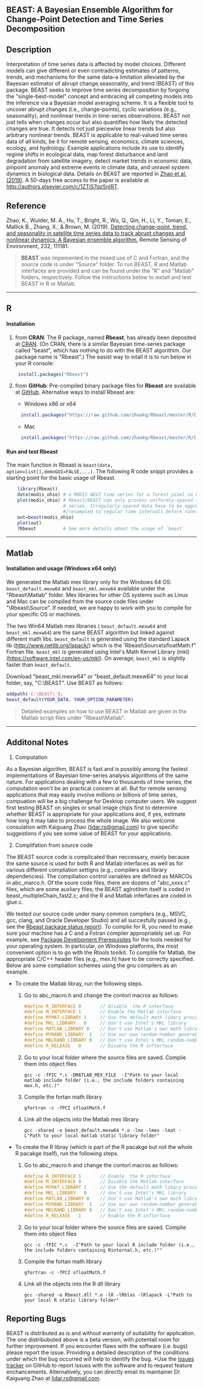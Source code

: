 ## BEAST:  A Bayesian Ensemble Algorithm for Change-Point Detection and Time Series Decomposition
## Description
Interpretation of time series data is affected by model choices. Different models can give different or even contradicting estimates of patterns, trends, and mechanisms for the same data–a limitation alleviated by the Bayesian estimator of abrupt change,seasonality, and trend (BEAST) of this package. BEAST seeks to improve time series decomposition by forgoing the "single-best-model" concept and embracing all competing models into the inference via a Bayesian model averaging scheme. It is a flexible tool to uncover abrupt changes (i.e., change-points), cyclic variations (e.g., seasonality), and nonlinear trends in time-series observations. BEAST not just tells when changes occur but also quantifies how likely the detected changes are true. It detects not just piecewise linear trends but also arbitrary nonlinear trends. BEAST is applicable to real-valued time series data of all kinds, be it for remote sensing, economics, climate sciences, ecology, and hydrology. Example applications include its use to identify regime shifts in ecological data, map forest disturbance and land degradation from satellite imagery, detect market trends in economic data, pinpoint anomaly and extreme events in climate data, and unravel system dynamics in biological data. Details on BEAST are reported in [Zhao et al. (2019)](http://authors.elsevier.com/c/1ZTiS7qzSnIRT). A 50-days free access to the paper is available at http://authors.elsevier.com/c/1ZTiS7qzSnIRT.

## Reference
Zhao, K., Wulder, M. A., Hu, T., Bright, R., Wu, Q., Qin, H., Li, Y., Toman, E., Mallick B., Zhang, X., & Brown, M. (2019). [Detecting change-point, trend, and seasonality in satellite time series data to track abrupt changes and nonlinear dynamics: A Bayesian ensemble algorithm.](http://authors.elsevier.com/c/1ZTiS7qzSnIRT) Remote Sensing of Environment, 232, 111181. 


>**BEAST** was impemented in the mixed use of C and Fortran, and the source code is under "Source" folder. To run BEAST, R and Matlab interfaces are provided and can be found under the "R" and "Matlab" folders, respectively. Follow the instructions below to install and test BEAST in R or Matlab.

---- 
## R
#### Installation

   1. from **CRAN**: The R package, named **Rbeast**, has already been deposited at [CRAN](https://CRAN.R-project.org/package=Rbeast). (On CRAN, there is a similar Bayesian time-series package called "beast", which has nothing to do with the BEAST algorithim. Our package name is "Rbeast".) The easist way to intall it is to run below in your R console:

      ```R
       install.packages("Rbeast")
      ```

   2. from **GitHub**: Pre-compiled binary package files for **Rbeast** are available at [GitHub](https://github.com/zhaokg/Rbeast). Alternative ways to install Rbeast are:

      * Windows x86 or x64

      ```R
		install.packages("https://raw.github.com/zhaokg/Rbeast/master/R/CompiledPackage/Windows/Rbeast_0.2.1.zip" ,repos=NULL)
      ```

      * Mac
      ```R
		install.packages("https://raw.github.com/zhaokg/Rbeast/master/R/CompiledPackage/Mac/Rbeast_0.2.1.tgz" ,repos=NULL)
      ```

#### Run and test Rbeast

The main function in Rbeast is `beast(data, option=list(),demoGUI=FALSE,...)`. The following R code snippt provides a starting point for the basic usage of Rbeast.

  ```R
      library(Rbeast)
      data(modis_ohio) # a MODIS NDVI time series for a forest pixel in Ohio
      plot(modis_ohio) # Rbeast/BEAST can only process uniformly-spaced time 
                       # series. Irregularly-spaced data have to be aggregated
                       #/resampled to regular time intervals before running beast
      out=beast(modis_ohio)
      plot(out)
      ?Rbeast          # See more details about the usage of `beast`                 
 ```
---- 
## Matlab

#### Installation and usage (Windows x64 only)

We generated the Matlab mex library only for the Windows 64 OS:  `beast_default.mexw64` and `beast_mkl.mexw64` available under the "Rbeast\Matlab" folder. Mex libraries for other OS systems such as Linux and Mac can be compiled from the source code files under "\Rbeast\Source". If needed, we are happy to work with you to compile for your specific OS or machines.

The two Win64 Matlab mex libraries ( `beast_default.mexw64` and `beast_mkl.mexw64`) are the same BEAST algorithm but linked against different math libs. `beast_default` is generated using the standard Lapack lib (http://www.netlib.org/lapack/) which is the 'Rbeast\Source\sfloatMath.f" Fortran file.  `beast_mkl` is generated using Intel's Math Kernel Library (mkl) (https://software.intel.com/en-us/mkl). On average, `beast_mkl` is slightly faster than `beast_default`.

Download "beast_mkl.mexw64" or "beast_default.mexw64" to your local folder, say, "C:\BEAST\".  Use BEAST as follows:

  ```Matlab
  addpath('C:\BEAST\');
  beast_default(YOUR_DATA, YOUR_OPTION_PARAMETER)
  ```

> Detailed examples on how to use BEAST in Matlab are given in the Matlab script files under "Rbeast\Matlab".

---- 
## Additonal Notes

1. Computation

As a Bayesian algorithm, BEAST is fast and is possibly among the fastest implementations of Bayesian time-series analysis algorithms of the same nature. For applications dealing with a few to thousands of time series, the computation won't be an practical concern at all. But for remote sensing applications that may easily involve millions or billions of time series, compuation will be a big challenge for Desktop computer users. We suggest first testing BEAST on singles or small image chips first to determine whether BEAST is appropriate for your applications and, if yes, estimate how long it may take to process the whole image. We also welcome consulation with Kaiguang Zhao (lidar.rs@gmail.com) to give specific suggestions if you see some value of BEAST for your applications.

2. Complifation from source code

The BEAST source code is complicated than neccessary, mainly because the same source is used for both R and Matlab interfaces as well as for various different compliation settigns (e.g., compilers and library dependencies). The compiliation control variables are defined as MARCOs in abc_marco.h. Of the soure code files, there are dozens of "abc_xxxx.c" files, which are some auxliary files; the BEAST aglrotihim itself is coded in beast_multipleChain_fast2.c; and the R and Matlab inferfaces are coded in glue.c.


We tested our source code under many common compliers (e.g., MSVC, gcc, clang, and Oracle Developer Studio) and all succesfully passed (e.g., see the [Rbeast package status report](https://cran.r-project.org/web/checks/check_results_Rbeast.html)). To complie for R, you need to make sure your machine has a C and a Fotran compiler appropriately set up. For example, see [Package Development Prerequisites](http://www.rstudio.com/ide/docs/packages/prerequisites) for the tools needed for your operating system. In particular, on Windows platforms, the most convenient option is to go with the Rtools toolkit. To complile for Matlab, the appropriate C/C++ header files (e.g., mex.h) have to be correctly specified. Below are some compliation schemes using the gnu compilers as an example.

* To create the Matlab libray, run the following steps.

     1. Go to abc_macro.h and change the contorl macros as follows:
     
        ```C
        #define R_INTERFACE 0       // Disable  the R interface
        #define M_INTERFACE 1       // Enable the Matlab interface
        #define MYMAT_LIBRARY 1     // Use the default math libary provided in sfloatMath.f
        #define MKL_LIBRARY   0     // don't use Intel's MKL library
        #define MATLAB_LIBRARY 0    // Don't use Matlab's own math library
        #define MYRAND_LIBRARY  1   // Use our own random-number generating library (i.e.,abc_rand_pcg.c)
        #define MKLRAND_LIBRARY 0   // Don't use Intel's MKL random-number library
        #define R_RELEASE   0       // Disable the R infterface
        ```

    2. Go to your local folder  where the source files are saved. Complie them into object files
    

        `gcc -c -fPIC *.c -DMATLAB_MEX_FILE  -I"Path to your local matlab include folder (i.e., the include folders containing mex.h, etc.)"`
        
    3. Compile the fortan math library
     
        `gfortran -c -fPCI sfloatMath.f`
        
       
    4. Link all the objects into the Matlab mex library
     
        
        `gcc -shared -o beast_default.mexw64 *.o -lmx -lmex -lmat -L"Path to your local matlab static library folder"`
         

* To create the R libray (which is part of the R pacakge but not the whole R pacakge itself), run the following steps.

     1. Go to abc_macro.h and change the contorl macros as follows:
     
        ```C
        #define R_INTERFACE 1       // Enable  the R interface
        #define M_INTERFACE 0       // Disable the Matlab interface
        #define MYMAT_LIBRARY 1     // Use the default math libary provided in sfloatMath.f
        #define MKL_LIBRARY   0     // don't use Intel's MKL library
        #define MATLAB_LIBRARY 0    // Don't use Matlab's own math library
        #define MYRAND_LIBRARY  1   // Use our own random-number generating library (i.e.,abc_rand_pcg.c)
        #define MKLRAND_LIBRARY 0   // Don't use Intel's MKL random-number library
        #define R_RELEASE   1       // Enable the R infterface
        ```

    2. Go to your local folder where the source files are saved. Complie them into object files
    
        `gcc -c -fPIC *.c  -I"Path to your local R include folder (i.e., the include folders containing Rinternal.h, etc.)""`
        
    3. Compile the fortan math library
     
        `gfortran -c -fPCI sfloatMath.f`
        
       
    4. Link all the objects into the R dll library
        
        `gcc -shared -o Rbeast.dll *.o -lR -lRblas -lRlapack -L"Path to your local R static library folder"`
         
 

## Reporting Bugs

BEAST is distributed as is and without warranty of suitability for application. The one distribubuted above is a beta version, with potentail room for further improvement. If you encounter flaws with the software (i.e. bugs) please report the issue. Providing a detailed description of the conditions under which the bug occurred will help to identify the bug. *Use the [Issues tracker](https://github.com/zhaokg/Rbeast/issues) on GitHub to report issues with the software and to request feature enchancements. Alternatively, you can directly email its maintainer Dr. Kaiguang Zhao at lidar.rs@gmail.com.
